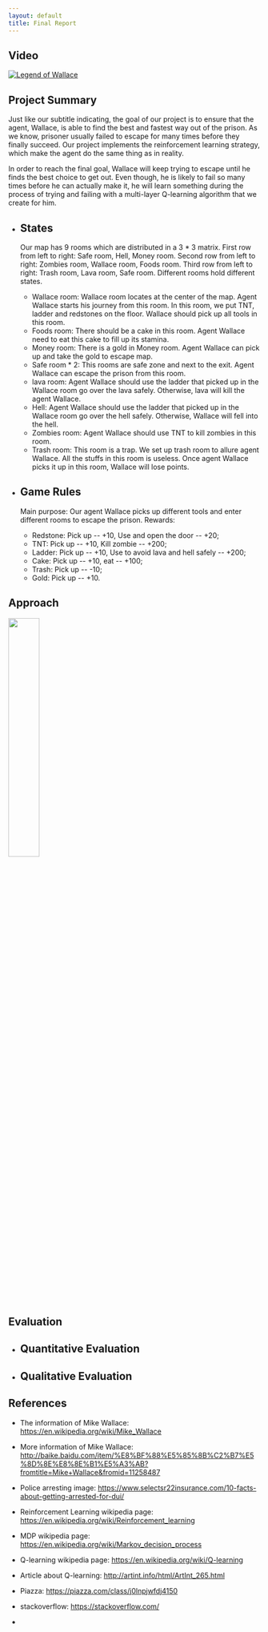 ```yaml
---
layout: default
title: Final Report
---
```

## Video

[![Legend of Wallace](https://img.youtube.com/vi/XtD2K157d3Q/0.jpg)](https://www.youtube.com/watch?v=XtD2K157d3Q)

## Project Summary

Just like our subtitle indicating, the goal of our project is to ensure that the agent, Wallace, is able to find the best and fastest way out of the prison. As we know, prisoner usually failed to escape for many times before they finally succeed. Our project implements the reinforcement learning strategy, which make the agent do the same thing as in reality. 

In order to reach the final goal, Wallace will keep trying to escape until he finds the best choice to get out. Even though, he is likely to fail so many times before he can actually make it, he will learn something during the process of trying and failing with a multi-layer Q-learning algorithm that we create for him.

- ## States
  Our map has 9 rooms which are distributed in a 3 * 3 matrix.
  First row from left to right: Safe room, Hell, Money room.
  Second row from left to right: Zombies room, Wallace room, Foods room.
  Third row from left to right: Trash room, Lava room, Safe room.
  Different rooms hold different states.
  
  - Wallace room: Wallace room locates at the center of the map. Agent Wallace starts his journey from this room. In this room, we put TNT, ladder and redstones on the floor. Wallace should pick up all tools in this room.
  - Foods room: There should be a cake in this room. Agent Wallace need to eat this cake to fill up its stamina.
  - Money room: There is a gold in Money room. Agent Wallace can pick up and take the gold to escape map.
  - Safe room * 2: This rooms are safe zone and next to the exit. Agent Wallace can escape the prison from this room.
  - lava room: Agent Wallace should use the ladder that picked up in the Wallace room go over the lava safely. Otherwise, lava will kill the agent Wallace. 
  - Hell: Agent Wallace should use the ladder that picked up in the Wallace room go over the hell safely. Otherwise, Wallace will fell into the hell.
  - Zombies room: Agent Wallace should use TNT to kill zombies in this room.
  - Trash room: This room is a trap. We set up trash room to allure agent Wallace. All the stuffs in this room is useless. Once agent Wallace picks it up in this room, Wallace will lose points.
  
- ## Game Rules
  Main purpose: Our agent Wallace picks up different tools and enter different rooms to escape the prison.
  Rewards:
  - Redstone: Pick up -- +10, Use and open the door -- +20;
  - TNT: Pick up -- +10, Kill zombie -- +200;
  - Ladder: Pick up -- +10, Use to avoid lava and hell safely -- +200;
  - Cake: Pick up -- +10, eat -- +100;
  - Trash: Pick up -- -10;
  - Gold: Pick up -- +10.


## Approach

<img src="img/wallace_arrest.png" width="35%">

## Evaluation
- Quantitative Evaluation
  - 
 
- Qualitative Evaluation
  - 

## References

- The information of Mike Wallace: https://en.wikipedia.org/wiki/Mike_Wallace

- More information of Mike Wallace: http://baike.baidu.com/item/%E8%BF%88%E5%85%8B%C2%B7%E5%8D%8E%E8%8E%B1%E5%A3%AB?fromtitle=Mike+Wallace&fromid=11258487

- Police arresting image: https://www.selectsr22insurance.com/10-facts-about-getting-arrested-for-dui/

- Reinforcement Learning wikipedia page: https://en.wikipedia.org/wiki/Reinforcement_learning

- MDP wikipedia page: https://en.wikipedia.org/wiki/Markov_decision_process

- Q-learning wikipedia page: https://en.wikipedia.org/wiki/Q-learning

- Article about Q-learning: http://artint.info/html/ArtInt_265.html

- Piazza: https://piazza.com/class/j0lnpjwfdj4150

- stackoverflow: https://stackoverflow.com/

- 
